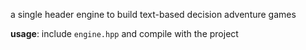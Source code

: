 a single header engine to build text-based decision adventure games

**usage**: include `engine.hpp` and compile with the project